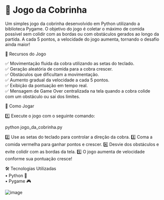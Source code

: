# 🐍 Jogo da Cobrinha

Um simples jogo da cobrinha desenvolvido em Python utilizando a biblioteca Pygame. O objetivo do jogo é coletar o máximo de comida possível sem colidir com as bordas ou com obstáculos gerados ao longo da partida. A cada 5 pontos, a velocidade do jogo aumenta, tornando o desafio ainda maior!

📌 Recursos do Jogo

✅ Movimentação fluida da cobra utilizando as setas do teclado. <br/>
✅ Geração aleatória de comida para a cobra crescer. <br/>
✅ Obstáculos que dificultam a movimentação. <br/>
✅ Aumento gradual da velocidade a cada 5 pontos. <br/>
✅ Exibição da pontuação em tempo real. <br/>
✅ Mensagem de Game Over centralizada na tela quando a cobra colide com um obstáculo ou sai dos limites.

🚀 Como Jogar

1️⃣ Execute o jogo com o seguinte comando:

python jogo_da_cobrinha.py

2️⃣ Use as setas do teclado para controlar a direção da cobra.
3️⃣ Coma a comida vermelha para ganhar pontos e crescer.
4️⃣ Desvie dos obstáculos e evite colidir com as bordas da tela.
5️⃣ O jogo aumenta de velocidade conforme sua pontuação cresce!

🛠 Tecnologias Utilizadas   <br/>
	•	Python 🐍 <br/>
	•	Pygame 🎮

![image](https://github.com/user-attachments/assets/5f0f47dd-ef32-49ea-b936-c75a51bb61fa)
